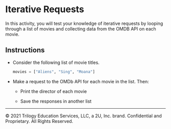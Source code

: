 # Iterative Requests

In this activity, you will test your knowledge of iterative requests by looping through a list of movies and collecting data from the OMDB API on each movie.

## Instructions

* Consider the following list of movie titles.

    ```python
    movies = ["Aliens", "Sing", "Moana"]
    ```

* Make a request to the OMDb API for each movie in the list. Then:

    * Print the director of each movie

    * Save the responses in another list

- - -

© 2021 Trilogy Education Services, LLC, a 2U, Inc. brand. Confidential and Proprietary. All Rights Reserved.
